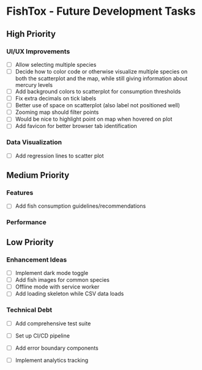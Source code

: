 # FishTox - Future Development Tasks

## High Priority

### UI/UX Improvements
- [ ] Allow selecting multiple species
- [ ] Decide how to color code or otherwise visualize multiple species on both the scatterplot and the map, while still giving information about mercury levels
- [ ] Add background colors to scatterplot for consumption thresholds
- [ ] Fix extra decimals on tick labels
- [ ] Better use of space on scatterplot (also label not positioned well)
- [ ] Zooming map should filter points
- [ ] Would be nice to highlight point on map when hovered on plot
- [ ] Add favicon for better browser tab identification

### Data Visualization
- [ ] Add regression lines to scatter plot


## Medium Priority

### Features
- [ ] Add fish consumption guidelines/recommendations

### Performance

## Low Priority

### Enhancement Ideas
- [ ] Implement dark mode toggle
- [ ] Add fish images for common species
- [ ] Offline mode with service worker
- [ ] Add loading skeleton while CSV data loads

### Technical Debt
- [ ] Add comprehensive test suite
- [ ] Set up CI/CD pipeline
- [ ] Add error boundary components
- [ ] Implement analytics tracking

